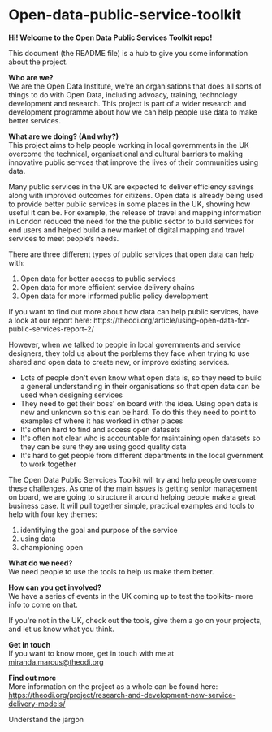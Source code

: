 # Open-data-public-service-toolkit


<b>Hi! Welcome to the Open Data Public Services Toolkit repo! </b><br>

This document (the README file) is a hub to give you some information about the project. 

<b>Who are we?</b><br>
We are the Open Data Institute, we're an organisations that does all sorts of things to do with Open Data, including advoacy, training, technology development and research. This project is part of a wider research and development programme about how we can help people use data to make better services. 

<b>What are we doing? (And why?)</b><br>
This project aims to help people working in local governments in the UK overcome the technical, organisational and cultural barriers to making innovative public servces that improve the lives of their communities using data. 

Many public services in the UK are expected to deliver efficiency savings along with improved outcomes for citizens. Open data is already being used to provide better public services in some places in the UK, showing how useful it can be. For example, the release of travel and mapping information in London reduced the need for the the public sector to build services for end users and helped build a new market of digital mapping and travel services to meet people’s needs.

There are three different types of public services that open data can help with:
<ol>
  <li>Open data for better access to public services</li>
  <li>Open data for more efficient service delivery chains</li>
  <li>Open data for more informed public policy development </li>
</ol>
If you want to find out more about how data can help public services, have a look at our report here: https://theodi.org/article/using-open-data-for-public-services-report-2/

However, when we talked to people in local governments and service designers, they told us about the porblems they face when trying to use shared and open data to create new, or improve existing services. 

<ul>
  <li>Lots of people don't even know what open data is, so they need to build a general understanding in their organisations so that open data can be used when designing services</li>
<li>They need to get their boss' on board with the idea. Using open data is new and unknown so this can be hard. To do this they need to point to examples of where it has worked in other places</li>
<li>It's often hard to find and access open datasets</li>
<li>It's often not clear who is accountable for maintaining open datasets so they can be sure they are using good quality data</li>
<li>It's hard to get people from different departments in the local gvernment to work together</li>
</ul>
The Open Data Public Servcices Toolkit will try and help people overcome these challenges. As one of the main issues is getting senior management on board, we are going to structure it around helping people make a great business case. It will pull together simple, practical examples and tools to help with four key themes: 

<ol>
  <li>identifying the goal and purpose of the service</li>
  <li>using data</li>
  <li>championing open</li> 
</ol>

<b>What do we need?</b><br>
We need people to use the tools to help us make them better. 

<b>How can you get involved?</b><br>
We have a series of events in the UK coming up to test the toolkits- more info to come on that. 

If you're not in the UK, check out the tools, give them a go on your projects, and let us know what you think. 

<b>Get in touch</b><br>
If you want to know more, get in touch with me at miranda.marcus@theodi.org

<b>Find out more</b><br>
More information on the project as a whole can be found here: https://theodi.org/project/research-and-development-new-service-delivery-models/


Understand the jargon





